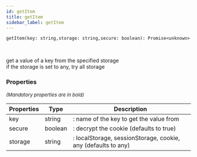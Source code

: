 ```yaml
---
id: getItem
title: getItem
sidebar_label: getItem
---
```


```tsx
getItem(key: string,storage: string,secure: boolean): Promise<unknown>
```
<br/>

get a value of a key from the specified storage  
if the storage is set to any, try all storage

### Properties

<font size="2"><i>(Mandatory properties are in bold)</i></font>

| Properties | Type | Description |
| --------- | ---- | ----------- |
| key | string | : name of the key to get the value from |
| secure | boolean | : decrypt the cookie (defaults to true) |
| storage | string | : localStorage, sessionStorage, cookie, any (defaults to any) |
